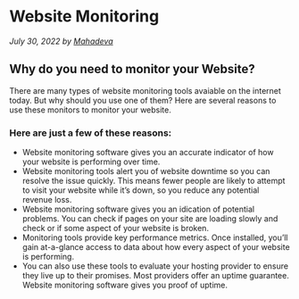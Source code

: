 # Website Monitoring

_July 30, 2022 by [Mahadeva](/)_

## Why do you need to monitor your Website?

There are many types of website monitoring tools avaiable on the internet today. But why should you use one of them? Here are several reasons to use these monitors to monitor your website.

### Here are just a few of these reasons:
- Website monitoring software gives you an accurate indicator of how your website is performing over time.
- Website monitoring tools alert you of website downtime so you can resolve the issue quickly. This means fewer people are likely to attempt to visit your website while it’s down, so you reduce any potential revenue loss.
- Website monitoring software gives you an idication of potential problems. You can check if pages on your site are loading slowly and check or if some aspect of your website is broken.
- Monitoring tools provide key performance metrics. Once installed, you’ll gain at-a-glance access to data about how every aspect of your website is performing.
- You can also use these tools to evaluate your hosting provider to ensure they live up to their promises. Most providers offer an uptime guarantee. Website monitoring software gives you proof of uptime.


